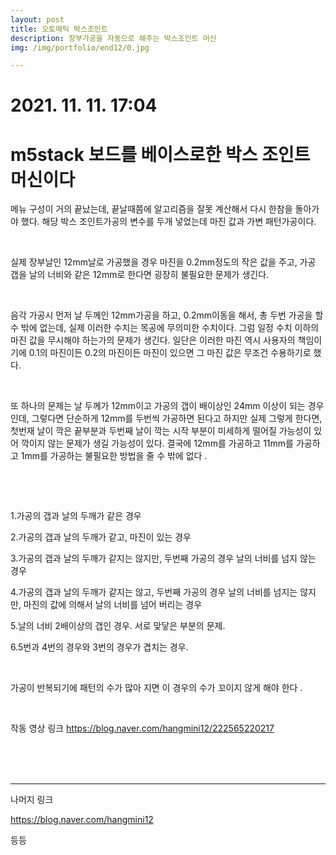 ```yaml
---
layout: post
title: 오토매틱 박스조인트
description: 장부가공을 자동으로 해주는 박스조인트 머신
img: /img/portfolio/end12/0.jpg

---
```



# 2021. 11. 11. 17:04




# m5stack 보드를 베이스로한 박스 조인트 머신이다 

메뉴 구성이 거의 끝났는데, 끝날때쯤에 알고리즘을 잘못 계산해서 다시 한참을 돌아가야 했다.  해당 박스 조인트가공의 변수를 두개 넣었는데 마진 값과 가변 패턴가공이다. 

​

실제 장부날인 12mm날로 가공했을 경우 마진을 0.2mm정도의 작은 값을 주고, 가공 갭을 날의 너비와 같은 12mm로 한다면 굉장히 불필요한 문제가 생긴다. 

​

 음각 가공시 먼저 날 두께인  12mm가공을 하고, 0.2mm이동을 해서, 총 두번 가공을 할 수 밖에 없는데, 실제 이러한 수치는 목공에 무의미한 수치이다. 그럼 일정 수치 이하의 마진 값을 무시해야 하는가의 문제가 생긴다. 일단은 이러한 마진 역시 사용자의 책임이기에 0.1의 마진이든 0.2의 마진이든 마진이 있으면 그 마진 값은 무조건 수용하기로 했다. 

​

 또 하나의 문제는 날 두께가 12mm이고 가공의 갭이 배이상인 24mm 이상이 되는 경우인데, 그렇다면 단순하게 12mm를 두번씩 가공하면 된다고 하지만 실제 그렇게 한다면, 첫번재 날이 깍은 끝부분과 두번째 날이 깍는 시작 부분이 미세하게 떨어질 가능성이 있어 깍이지 않는 문제가 생길 가능성이 있다. 결국에 12mm를 가공하고 11mm를 가공하고 1mm를 가공하는 불필요한 방법을 줄 수 밖에 없다 .

​

​

1.가공의 갭과 날의 두깨가 같은 경우 

2.가공의 갭과 날의 두깨가 같고, 마진이 있는 경우 

3.가공의 갭과 날의 두깨가 같지는 않지만, 두번째 가공의 경우 날의 너비를 넘지 않는 경우 

4.가공의 갭과 날의 두깨가 같지는 않고, 두번째 가공의 경우 날의 너비를 넘지는 않지만, 마진의 값에 의해서 날의 너비를 넘어 버리는 경우 

5.날의 너비 2배이상의 갭인 경우. 서로 맞닿은 부분의 문제. 

6.5번과  4번의 경우와 3번의 경우가 겹치는 경우. 

​

 가공이 반복되기에 패턴의 수가 많아 지면 이 경우의 수가 꼬이지 않게 해야 한다 .

​

작동 영상 링크 
https://blog.naver.com/hangmini12/222565220217




<div class="img_row">
<img class="col two" src="{{ site.baseurl }} /img/portfolio/end12/11.jpg" alt="" title="example image"/>

</div>

<div class="img_row">
<img class="col one" src="{{ site.baseurl }} /img/portfolio/end12/0.jpg" alt="" title="example image"/>
<img class="col one" src="{{ site.baseurl }} /img/portfolio/end12/2.jpg" alt="" title="example image"/>
<img class="col one" src="{{ site.baseurl }} /img/portfolio/end12/3.jpg" alt="" title="example image"/>
	</div>	


<div class="img_row">
<img class="col one" src="{{ site.baseurl }} /img/portfolio/end12/4.png" alt="" title="example image"/>
<img class="col one" src="{{ site.baseurl }} /img/portfolio/end12/6.jpg" alt="" title="example image"/>
<img class="col one" src="{{ site.baseurl }} /img/portfolio/end12/7.jpg" alt="" title="example image"/>
	</div>	

<div class="img_row">
<img class="col one" src="{{ site.baseurl }} /img/portfolio/end12/8.jpg" alt="" title="example image"/>
<img class="col one" src="{{ site.baseurl }} /img/portfolio/end12/12.png" alt="" title="example image"/>
<img class="col one" src="{{ site.baseurl }} /img/portfolio/end12/13.png" alt="" title="example image"/>
	</div>	


----------
나머지 링크 

https://blog.naver.com/hangmini12

등등
